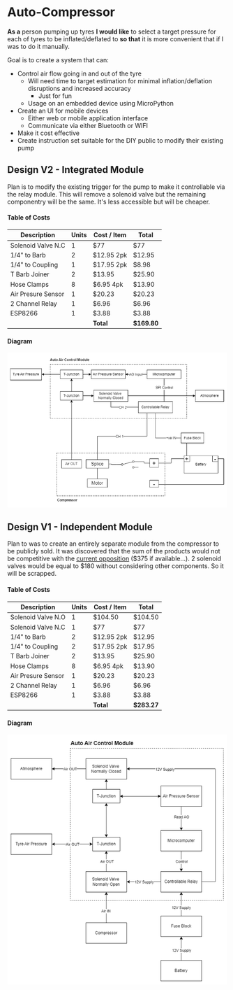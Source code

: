 # Auto-Compressor
**As a** person pumping up tyres **I would like** to select a target pressure for each of tyres to be inflated/deflated to **so that** it is more convenient that if I was to do it manually.

Goal is to create a system that can:
- Control air flow going in and out of the tyre
	- Will need time to target estimation for minimal inflation/deflation disruptions and increased accuracy
		- Just for fun
	- Usage on an embedded device using MicroPython
- Create an UI for mobile devices
	- Either web or mobile application interface
	- Communicate via either Bluetooth or WIFI
- Make it cost effective
- Create instruction set suitable for the DIY public to modify their existing pump

## Design V2 - Integrated Module
Plan is to modify the existing trigger for the pump to make it controllable via the relay module. This will remove a solenoid valve but the remaining componentry will be the same. It's less accessible but will be cheaper.

#### Table of Costs
| Description | Units | Cost / Item | Total|
|------|-----|-----|-----|
| Solenoid Valve N.C | 1 | $77 | $77|
| 1/4" to Barb | 2 | $12.95 2pk | $12.95 |
| 1/4" to Coupling | 1 | $17.95 2pk | $8.98 |
| T Barb Joiner | 2 | $13.95 | $25.90 |
| Hose Clamps | 8 | $6.95 4pk | $13.90 |
| Air Presure Sensor | 1 | $20.23 | $20.23 |
| 2 Channel Relay | 1 | $6.96 | $6.96 |
| ESP8266 | 1 | $3.88 | $3.88 |
| | | **Total** | **$169.80**|

#### Diagram
![Slim Design](./diagramSlim.png)

## Design V1 - Independent Module
Plan to was to create an entirely separate module from the compressor to be publicly sold. It was discovered that the sum of the products would not be competitive with the [current opposition](https://www.4wdevo.com.au/product/autoflate/) ($375 if available...). 2 solenoid valves would be equal to $180 without considering other components. So it will be scrapped.

#### Table of Costs
| Description | Units | Cost / Item | Total|
|------|-----|-----|-----|
| Solenoid Valve N.O | 1 | $104.50 | $104.50|
| Solenoid Valve N.C | 1 | $77 | $77|
| 1/4" to Barb | 2 | $12.95 2pk | $12.95 |
| 1/4" to Coupling | 2 | $17.95 2pk | $17.95 |
| T Barb Joiner | 2 | $13.95 | $25.90 |
| Hose Clamps | 8 | $6.95 4pk | $13.90 |
| Air Presure Sensor | 1 | $20.23 | $20.23 |
| 2 Channel Relay | 1 | $6.96 | $6.96 |
| ESP8266 | 1 | $3.88 | $3.88 |
| | | **Total** | **$283.27**|

#### Diagram

![diagram](diagram.png)

